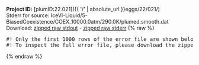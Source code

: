**Project ID:** [plumID:22.021]({{ '/' | absolute_url }}eggs/22/021/)  
Stderr for source:  IceVI-Liquid/5-BiasedCoexistence/COEX_10000.0atm/290.0K/plumed.smooth.dat   
Download: [zipped raw stdout](plumed.smooth.dat.plumed_master.stdout.txt.zip) - [zipped raw stderr](plumed.smooth.dat.plumed_master.stderr.txt.zip) 
{% raw %}
<pre>
#! Only the first 1000 rows of the error file are shown below
#! To inspect the full error file, please download the zipped raw stderr file above
</pre>
{% endraw %}
